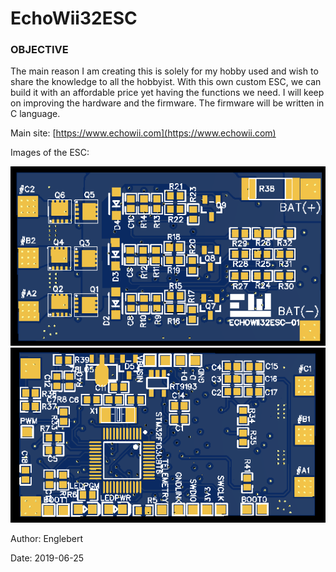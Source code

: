 # EchoWii32ESC
### OBJECTIVE
The main reason I am creating this is solely for my hobby used and wish to share the knowledge to all the hobbyist. With this own custom ESC,
we can build it with an affordable price yet having the functions we need. I will keep on improving the hardware and the firmware. The firmware
will be written in C language.

Main site: [https://www.echowii.com](https://www.echowii.com)

Images of the ESC:

![Top of the PCB](https://raw.githubusercontent.com/englebert/EchoWii32ESC/master/schematics/v1/EchoWii32ESC-top.png)
![Bottom of the PCB](https://raw.githubusercontent.com/englebert/EchoWii32ESC/master/schematics/v1/EchoWii32ESC-bottom.png)

Author: Englebert

Date: 2019-06-25
